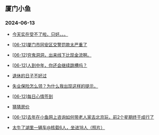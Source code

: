 ## 厦门小鱼 
### 2024-06-13

+ [今天实在受不了啦，只好。。。](http://bbs.xmfish.com/read-htm-tid-18203683.html)

+ [[06-12]厦门市同安区交警罚款太严重了](http://bbs.xmfish.com/read-htm-tid-18203706.html)

+ [[06-12]穷鬼洞洞，出来线下比现金流啊。](http://bbs.xmfish.com/read-htm-tid-18203906.html)

+ [[06-12]人到中年，你还会继续跳槽吗？](http://bbs.xmfish.com/read-htm-tid-18203763.html)

+ [退休的日子不好过](http://bbs.xmfish.com/read-htm-tid-18203804.html)

+ [失业保险怎么领？为什么我出现这样的提示，](http://bbs.xmfish.com/read-htm-tid-18203611.html)

+ [[06-12]每日心情签到](http://bbs.xmfish.com/read-htm-tid-18203609.html)

+ [猜猜房价](http://bbs.xmfish.com/read-htm-tid-18203823.html)

+ [[06-12]去年在小鱼网上咨询如何带老人家去北京玩，前2个星期终于成行了](http://bbs.xmfish.com/read-htm-tid-18203657.html)

+ [太牛了湖里一辆车@核载6人，坐进18人（照片）](http://bbs.xmfish.com/read-htm-tid-18203935.html)


